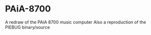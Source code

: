 # PAiA-8700
A redraw of the PAiA 8700 music computer
Also a reproduction of the PIEBUG binary/source
